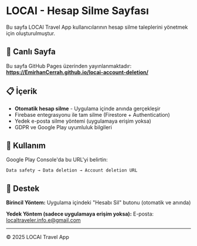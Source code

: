 # LOCAI - Hesap Silme Sayfası

Bu sayfa LOCAI Travel App kullanıcılarının hesap silme taleplerini yönetmek için oluşturulmuştur.

## 🔗 Canlı Sayfa

Bu sayfa GitHub Pages üzerinden yayınlanmaktadır:
**https://EmirhanCerrah.github.io/locai-account-deletion/**

## 📋 İçerik

- **Otomatik hesap silme** - Uygulama içinde anında gerçekleşir
- Firebase entegrasyonu ile tam silme (Firestore + Authentication)
- Yedek e-posta silme yöntemi (uygulamaya erişim yoksa)
- GDPR ve Google Play uyumluluk bilgileri

## 🚀 Kullanım

Google Play Console'da bu URL'yi belirtin:
```
Data safety → Data deletion → Account deletion URL
```

## 📧 Destek

**Birincil Yöntem:** Uygulama içindeki "Hesabı Sil" butonu (otomatik ve anında)

**Yedek Yöntem (sadece uygulamaya erişim yoksa):**
E-posta: localtraveler.info.e@gmail.com

---

© 2025 LOCAI Travel App

